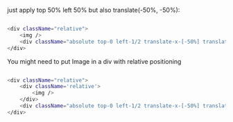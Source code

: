just apply top 50% left 50% but also translate(-50%, -50%):

```sh

<div className="relative">
    <img />
    <div className="absolute top-0 left-1/2 translate-x-[-50%] translate-y-[-50%]"> text</div> 
</div>

```

You might need to put Image in a div with relative positioning 
```sh

<div className="relative">
    <div className='relative'>
        <img />
    </div>
    <div className="absolute top-0 left-1/2 translate-x-[-50%] translate-y-[-50%]"> text</div> 
</div>

```